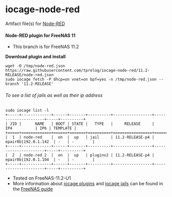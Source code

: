 # iocage-node-red
Artifact file(s) for [Node-RED](https://nodered.org/)

#### Node-RED plugin for FreeNAS 11

 - This branch is for FreeNAS 11.2

**Download plugin and install**

    wget -O /tmp/node-red.json https://raw.githubusercontent.com/tprelog/iocage-node-red/11.2-RELEASE/node-red.json
    sudo iocage fetch -P dhcp=on vnet=on bpf=yes -n /tmp/node-red.json --branch '11.2-RELEASE'

###### To see a list of jails as well as their ip address

    sudo iocage list -l
    +-----+-------------+------+-------+----------+-----------------+----------------------+-----+----------+
    | JID |      NAME   | BOOT | STATE |   TYPE   |     RELEASE     |         IP4          | IP6 | TEMPLATE |
    +=====+=============+======+=======+==========+=================+======================+=====+==========+
    |  1  | node-red    |  on  |  up   | jail     | 11.2-RELEASE-p4 | epair0b|192.0.1.142  | -   | -        |
    +-----+-------------+------+-------+----------+-----------------+----------------------+-----+----------+
    |  2  | node-red_2  |  on  |  up   | pluginv2 | 11.2-RELEASE-p4 | epair0b|192.0.1.104  | -   | -        |
    +-----+-------------+------+-------+----------+-----------------+----------------------+-----+----------+

- Tested on FreeNAS-11.2-U1
- More information about [iocage plugins](https://doc.freenas.org/11.2/plugins.html) and [iocage jails](https://doc.freenas.org/11.2/jails.html) can be found in the [FreeNAS guide](https://doc.freenas.org/11.2/intro.html#introduction)
